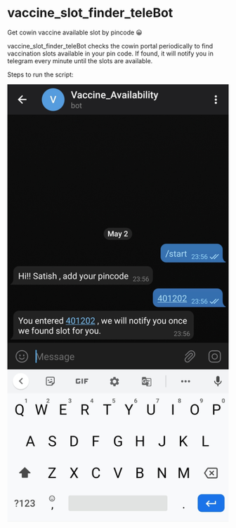 # vaccine_slot_finder_teleBot
Get cowin vaccine available slot by pincode :grinning:

vaccine_slot_finder_teleBot checks the cowin portal periodically to find vaccination slots available in your pin code. If found, it will notify you in telegram every minute until the slots are available.

Steps to run the script:

![Alt text](vacccine_slot_finder_telegram_screenshot.jpg?raw=true "vacccine_slot_finder_telegram_screenshot")